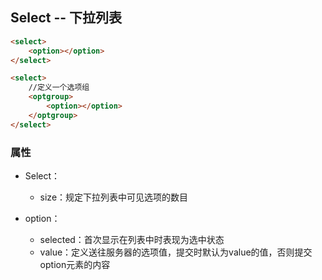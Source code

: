 ## Select -- 下拉列表

```markdown
<select>
    <option></option>
</select>

<select>
    //定义一个选项组
    <optgroup>
        <option></option>
    </optgroup>
</select>
```

### 属性

* Select：

  * size：规定下拉列表中可见选项的数目

* option：

  * selected：首次显示在列表中时表现为选中状态
  * value：定义送往服务器的选项值，提交时默认为value的值，否则提交option元素的内容



